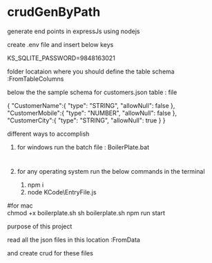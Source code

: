 # crudGenByPath
generate end points in expressJs using nodejs

create .env file and insert below keys

KS_SQLITE_PASSWORD=9848163021

folder locataion where you should define the table schema :FromTableColumns

below the the sample schema for customers.json table : file

{
    "CustomerName":{
        "type": "STRING",
        "allowNull": false
    },
    "CustomerMobile":{
        "type": "NUMBER",
        "allowNull": false
    },
    "CustomerCity":{
        "type": "STRING",
        "allowNull": true
    }
}



different ways to accomplish

1.  for windows run the batch file : BoilerPlate.bat

#

2.  for any operating system run the below commands in the terminal
    
    1.  npm i
    2.  node KCode\EntryFile.js
  
#for mac  
chmod +x boilerplate.sh
sh boilerplate.sh
npm run start

purpose of this project

read all the json files in this location :FromData

and create crud for these files
